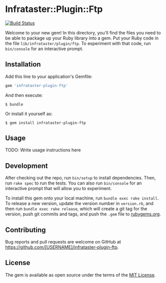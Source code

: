 # Infrataster::Plugin::Ftp
[![Build Status](https://travis-ci.org/inokappa/infrataster-plugin-ftp.svg?branch=master)](https://travis-ci.org/inokappa/infrataster-plugin-ftp)

Welcome to your new gem! In this directory, you'll find the files you need to be able to package up your Ruby library into a gem. Put your Ruby code in the file `lib/infrataster/plugin/ftp`. To experiment with that code, run `bin/console` for an interactive prompt.

## Installation

Add this line to your application's Gemfile:

```ruby
gem 'infrataster-plugin-ftp'
```

And then execute:

    $ bundle

Or install it yourself as:

    $ gem install infrataster-plugin-ftp

## Usage

TODO: Write usage instructions here

## Development

After checking out the repo, run `bin/setup` to install dependencies. Then, run `rake spec` to run the tests. You can also run `bin/console` for an interactive prompt that will allow you to experiment.

To install this gem onto your local machine, run `bundle exec rake install`. To release a new version, update the version number in `version.rb`, and then run `bundle exec rake release`, which will create a git tag for the version, push git commits and tags, and push the `.gem` file to [rubygems.org](https://rubygems.org).

## Contributing

Bug reports and pull requests are welcome on GitHub at https://github.com/[USERNAME]/infrataster-plugin-ftp.

## License

The gem is available as open source under the terms of the [MIT License](https://opensource.org/licenses/MIT).
